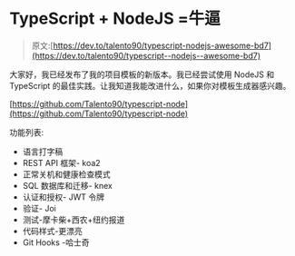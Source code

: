 # TypeScript + NodeJS =牛逼

> 原文:[https://dev.to/talento90/typescript-nodejs-awesome-bd7](https://dev.to/talento90/typescript--nodejs--awesome-bd7)

大家好，我已经发布了我的项目模板的新版本。我已经尝试使用 NodeJS 和 TypeScript 的最佳实践。让我知道我能改进什么，如果你对模板生成器感兴趣。

[https://github.com/Talento90/typescript-node](https://github.com/Talento90/typescript-node)

功能列表:

*   语言打字稿
*   REST API 框架- koa2
*   正常关机和健康检查模式
*   SQL 数据库和迁移- knex
*   认证和授权- JWT 令牌
*   验证- Joi
*   测试-摩卡柴+西农+纽约报道
*   代码样式-更漂亮
*   Git Hooks -哈士奇